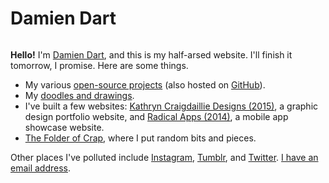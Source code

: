 <!--
  {"title": "Damien Dart's Homepage", "output": "public/index.html"}
-->

Damien Dart
===========

<img alt="" class="robotinaponcho-image"
    src="/assets/robotinaponcho.png"
    srcset="/assets/robotinaponcho@2x.png 2x">

**Hello!** I'm [Damien Dart][1], and this is my half-arsed website. I'll
finish it tomorrow, I promise. Here are some things.

[1]: </>

  - My various [open-source projects][2] (also hosted on [GitHub][3]).
  - My [doodles and drawings][4].
  - I've built a few websites: [Kathryn Craigdaillie Designs (2015)][5],
    a graphic design portfolio website, and [Radical Apps (2014)][6], a
    mobile app showcase website.
  - [The Folder of Crap][7], where I put random bits and pieces.

[2]: </git/>
[3]: <https://github.com/damiendart>
[4]: </art/>
[5]: <http://www.kathryncraigdaillie.co.uk/>
[6]: <http://www.radicalapps.co.uk/>
[7]: </crap/>

Other places I've polluted include [Instagram][8], [Tumblr][9], and
[Twitter][10]. [I have an email address][11].

[8]: <https://instagram.com/damiendart>
[9]: <http://blog.robotinaponcho.net>
[10]: <https://twitter.com/damiendart>
[11]: <mailto:damiendart@pobox.com>
